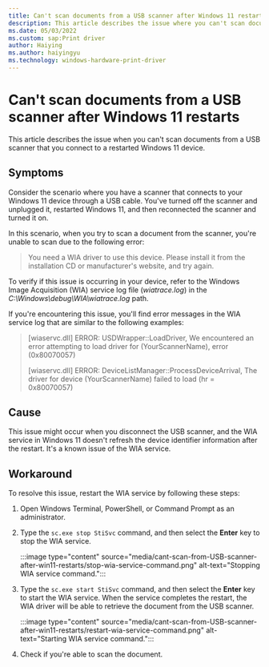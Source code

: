```yaml
---
title: Can't scan documents from a USB scanner after Windows 11 restarts
description: This article describes the issue where you can't scan documents from a USB scanner that you connect to Windows 11 device after restarting it.
ms.date: 05/03/2022
ms.custom: sap:Print driver
author: Haiying
ms.author: haiyingyu
ms.technology: windows-hardware-print-driver
---
```


# Can't scan documents from a USB scanner after Windows 11 restarts

This article describes the issue when you can't scan documents from a USB scanner that you connect to a restarted Windows 11 device.

## Symptoms

Consider the scenario where you have a scanner that connects to your Windows 11 device through a USB cable. You've turned off the scanner and unplugged it, restarted Windows 11, and then reconnected the scanner and turned it on.

In this scenario, when you try to scan a document from the scanner, you're unable to scan due to the following error:

> You need a WIA driver to use this device. Please install it from the installation CD or manufacturer's website, and try again.

To verify if this issue is occurring in your device, refer to the Windows Image Acquisition (WIA) service log file (*wiatrace.log*) in the *C:\Windows\debug\WIA\wiatrace.log* path.

If you're encountering this issue, you'll find error messages in the WIA service log that are similar to the following examples:

> [wiaservc.dll] ERROR: USDWrapper::LoadDriver, We encountered an error attempting to load driver for (YourScannerName), error (0x80070057)
>
> [wiaservc.dll] ERROR: DeviceListManager::ProcessDeviceArrival, The driver for device (YourScannerName) failed to load (hr = 0x80070057)

## Cause

This issue might occur when you disconnect the USB scanner, and the WIA service in Windows 11 doesn't refresh the device identifier information after the restart. It's a known issue of the WIA service.

## Workaround

To resolve this issue, restart the WIA service by following these steps:

1. Open Windows Terminal, PowerShell, or Command Prompt as an administrator.

1. Type the `sc.exe stop StiSvc` command, and then select the **Enter** key to stop the WIA service.

   :::image type="content" source="media/cant-scan-from-USB-scanner-after-win11-restarts/stop-wia-service-command.png" alt-text="Stopping WIA service command.":::

1. Type the `sc.exe start StiSvc` command, and then select the **Enter** key to start the WIA service. When the service completes the restart, the WIA driver will be able to retrieve the document from the USB scanner.

   :::image type="content" source="media/cant-scan-from-USB-scanner-after-win11-restarts/restart-wia-service-command.png" alt-text="Starting WIA service command.":::

1. Check if you're able to scan the document.
